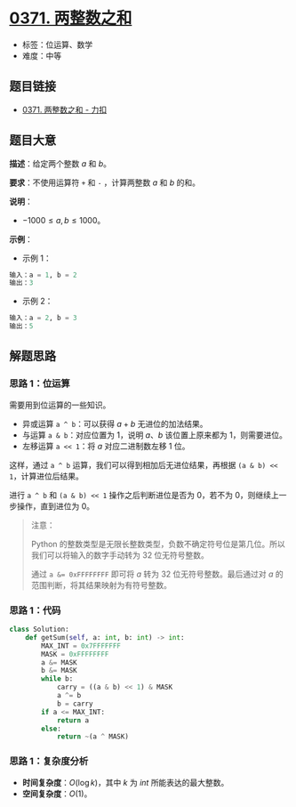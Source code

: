 # [0371. 两整数之和](https://leetcode.cn/problems/sum-of-two-integers/)

- 标签：位运算、数学
- 难度：中等

## 题目链接

- [0371. 两整数之和 - 力扣](https://leetcode.cn/problems/sum-of-two-integers/)

## 题目大意

**描述**：给定两个整数 $a$ 和 $b$。

**要求**：不使用运算符 `+` 和 `-` ，计算两整数 $a$ 和 $b$ 的和。

**说明**：

- $-1000 \le a, b \le 1000$。

**示例**：

- 示例 1：

```python
输入：a = 1, b = 2
输出：3
```

- 示例 2：

```python
输入：a = 2, b = 3
输出：5
```

## 解题思路

### 思路 1：位运算

需要用到位运算的一些知识。

- 异或运算 `a ^ b`：可以获得 $a + b$ 无进位的加法结果。
- 与运算 `a & b`：对应位置为 $1$，说明 $a$、$b$ 该位置上原来都为 $1$，则需要进位。
- 左移运算 `a << 1`：将 $a$ 对应二进制数左移 $1$ 位。

这样，通过 `a ^ b` 运算，我们可以得到相加后无进位结果，再根据 `(a & b) << 1`，计算进位后结果。

进行 `a ^ b` 和 `(a & b) << 1` 操作之后判断进位是否为 $0$，若不为 $0$，则继续上一步操作，直到进位为 $0$。

> 注意：
>
> Python 的整数类型是无限长整数类型，负数不确定符号位是第几位。所以我们可以将输入的数字手动转为 $32$ 位无符号整数。
>
> 通过 `a &= 0xFFFFFFFF` 即可将 $a$ 转为 $32$ 位无符号整数。最后通过对 $a$ 的范围判断，将其结果映射为有符号整数。

### 思路 1：代码

```python
class Solution:
    def getSum(self, a: int, b: int) -> int:
        MAX_INT = 0x7FFFFFFF
        MASK = 0xFFFFFFFF
        a &= MASK
        b &= MASK
        while b:
            carry = ((a & b) << 1) & MASK
            a ^= b
            b = carry
        if a <= MAX_INT:
            return a
        else:
            return ~(a ^ MASK)
```

### 思路 1：复杂度分析

- **时间复杂度**：$O(\log k)$，其中 $k$ 为 $int$ 所能表达的最大整数。
- **空间复杂度**：$O(1)$。

